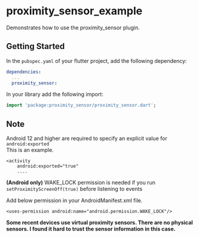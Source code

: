 # proximity_sensor_example

Demonstrates how to use the proximity_sensor plugin.

## Getting Started

In the `pubspec.yaml` of your flutter project, add the following dependency:

```yaml
dependencies:
  ...
  proximity_sensor:
```

In your library add the following import:

```dart
import 'package:proximity_sensor/proximity_sensor.dart';
```

## Note

Android 12 and higher are required to specify an explicit value for `android:exported`  
This is an example.

    <activity
        android:exported="true"
        ....

**(Android only)**
WAKE_LOCK permission is needed if you run `setProximityScreenOff(true)` before listening to events

Add below permission in your AndroidManifest.xml file.  

    <uses-permission android:name="android.permission.WAKE_LOCK"/>


**Some recent devices use virtual proximity sensors. There are no physical sensors. I found it hard to trust the sensor information in this case.**
